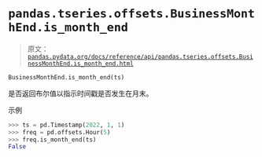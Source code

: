 # `pandas.tseries.offsets.BusinessMonthEnd.is_month_end`

> 原文：[`pandas.pydata.org/docs/reference/api/pandas.tseries.offsets.BusinessMonthEnd.is_month_end.html`](https://pandas.pydata.org/docs/reference/api/pandas.tseries.offsets.BusinessMonthEnd.is_month_end.html)

```py
BusinessMonthEnd.is_month_end(ts)
```

是否返回布尔值以指示时间戳是否发生在月末。

示例

```py
>>> ts = pd.Timestamp(2022, 1, 1)
>>> freq = pd.offsets.Hour(5)
>>> freq.is_month_end(ts)
False 
```
